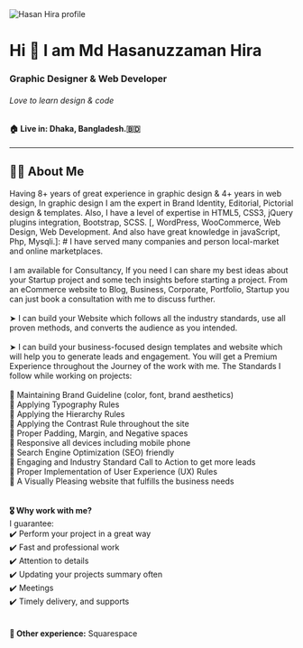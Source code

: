 <img src="https://iili.io/7i0b1I.jpg" alt="Hasan Hira profile" />

<!-- Intro part -->
# Hi 👋 I am Md Hasanuzzaman Hira #
### Graphic Designer &amp; Web Developer ###
###### Love to learn design &amp; code ######
#### 🏠 Live in: Dhaka, Bangladesh.🇧🇩 ####
---
## 👨‍💻 About Me ##
Having 8+ years of great experience in graphic design &amp; 4+ years in web design, In graphic design I am the expert in Brand Identity, Editorial, Pictorial design &amp; templates. Also, I have a level of expertise in HTML5, CSS3, jQuery plugins integration, Bootstrap, SCSS.
[, WordPress, WooCommerce, Web Design, Web Development. And also have great knowledge in javaScript, Php, Mysqli.]: #
I have served many companies and person local-market and online marketplaces.
<br /><br />
I am available for Consultancy, If you need I can share my best ideas about your Startup project and some tech insights before starting a project. From an eCommerce website to Blog, Business, Corporate, Portfolio, Startup you can just book a consultation with me to discuss further.
<br /><br />
➤ I can build your Website which follows all the industry standards, use all proven methods, and converts the audience as you intended.
<br /><br />
➤ I can build your business-focused design templates and website which will help you to generate leads and engagement. You will get a Premium Experience throughout the Journey of the work with me. The Standards I follow while working on projects:  
<br />
🔘 Maintaining Brand Guideline (color, font, brand aesthetics)<br />
🔘 Applying Typography Rules<br />
🔘 Applying the Hierarchy Rules<br />
🔘 Applying the Contrast Rule throughout the site<br />
🔘 Proper Padding, Margin, and Negative spaces<br />
🔘 Responsive all devices including mobile phone<br />
🔘 Search Engine Optimization (SEO) friendly<br />
🔘 Engaging and Industry Standard Call to Action to get more leads<br />
🔘 Proper Implementation of User Experience (UX) Rules<br />
🔘 A Visually Pleasing website that fulfills the business needs<br />
<br /><br />
**🎖️ Why work with me?**<br />
I guarantee:  
✔️ Perform your project in a great way  
✔️ Fast and professional work  
✔️ Attention to details  
✔️ Updating your projects summary often  
✔️ Meetings  
✔️ Timely delivery, and supports  
<br /><br />
**💠 Other experience:** Squarespace
<br />
<!--
**HasanHira/HasanHira** is a ✨ _special_ ✨ repository because its `README.md` (this file) appears on your GitHub profile.

Here are some ideas to get you started:

- 🔭 I’m currently working on ...
- 🌱 I’m currently learning ...
- 👯 I’m looking to collaborate on ...
- 🤔 I’m looking for help with ...
- 💬 Ask me about ...
- 📫 How to reach me: ...
- 😄 Pronouns: ...
- ⚡ Fun fact: ...
-->
